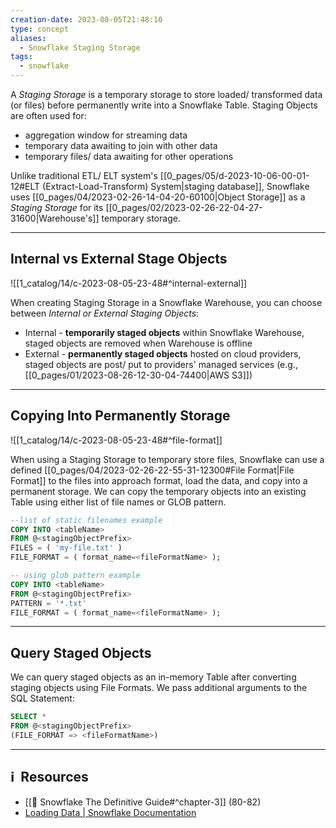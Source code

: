 ```yaml
---
creation-date: 2023-08-05T21:48:10
type: concept
aliases:
  - Snowflake Staging Storage
tags:
  - snowflake
---
```


A *Staging Storage* is a temporary storage to store loaded/ transformed data (or files) before permanently write into a Snowflake Table. Staging Objects are often used for: 
- aggregation window for streaming data
- temporary data awaiting to join with other data
- temporary files/ data awaiting for other operations

Unlike traditional ETL/ ELT system's [[0_pages/05/d-2023-10-06-00-01-12#ELT (Extract-Load-Transform) System|staging database]], Snowflake uses [[0_pages/04/2023-02-26-14-04-20-60100|Object Storage]] as a *Staging Storage* for its [[0_pages/02/2023-02-26-22-04-27-31600|Warehouse's]] temporary storage. 

---
## Internal vs External Stage Objects

![[1_catalog/14/c-2023-08-05-23-48#^internal-external]]

When creating Staging Storage in a Snowflake Warehouse, you can choose between *Internal or External Staging Objects*: 
- Internal - **temporarily staged objects** within Snowflake Warehouse, staged objects are removed when Warehouse is offline
- External - **permanently staged objects** hosted on cloud providers, staged objects are post/ put to providers' managed services (e.g., [[0_pages/01/2023-08-26-12-30-04-74400|AWS S3]])

---
## Copying Into Permanently Storage

![[1_catalog/14/c-2023-08-05-23-48#^file-format]]

When using a Staging Storage to temporary store files, Snowflake can use a defined [[0_pages/04/2023-02-26-22-55-31-12300#File Format|File Format]] to the files into approach format, load the data, and copy into a permanent storage. We can copy the temporary objects into an existing Table using either list of file names or GLOB pattern. 

```sql 
--list of static filenames example 
COPY INTO <tableName>
FROM @<stagingObjectPrefix>
FILES = ( 'my-file.txt' )
FILE_FORMAT = ( format_name=<fileFormatName> );

-- using glob pattern example
COPY INTO <tableName>
FROM @<stagingObjectPrefix>
PATTERN = '*.txt'
FILE_FORMAT = ( format_name=<fileFormatName> );

```

---
## Query Staged Objects 

We can query staged objects as an in-memory Table after converting staging objects using File Formats. We pass additional arguments to the SQL Statement: 

```sql
SELECT *
FROM @<stagingObjectPrefix>
(FILE_FORMAT => <fileFormatName>)
```




---
## ℹ️  Resources
- [[📕 Snowflake The Definitive Guide#^chapter-3]] (80-82)
- [Loading Data | Snowflake Documentation](https://docs.snowflake.com/en/user-guide/data-load-considerations-load)